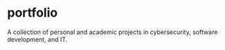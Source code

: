 # portfolio
A collection of personal and academic projects in cybersecurity, software development, and IT.
